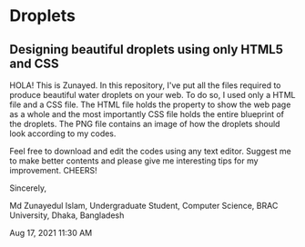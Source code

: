 # Droplets
## Designing beautiful droplets using only HTML5 and CSS

HOLA! This is Zunayed. In this repository, I've put all the files required to produce beautiful water droplets on your web.
To do so, I used only a HTML file and a CSS file. The HTML file holds the property to show the web page as a whole and the most
importantly CSS file holds the entire blueprint of the droplets. The PNG file contains an image of how the droplets should look
according to my codes.

Feel free to download and edit the codes using any text editor. Suggest me to make better contents and please give me interesting
tips for my improvement. CHEERS!

Sincerely,

Md Zunayedul Islam,
Undergraduate Student,
Computer Science,
BRAC University, Dhaka, Bangladesh

Aug 17, 2021
11:30 AM
